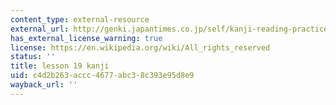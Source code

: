 ```yaml
---
content_type: external-resource
external_url: http://genki.japantimes.co.jp/self/kanji-reading-practice
has_external_license_warning: true
license: https://en.wikipedia.org/wiki/All_rights_reserved
status: ''
title: lesson 19 kanji
uid: c4d2b263-accc-4677-abc3-8c393e95d8e9
wayback_url: ''
---
```


